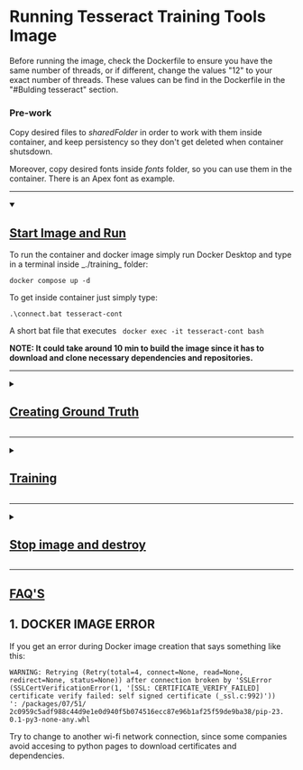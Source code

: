 # <b>Running Tesseract Training Tools Image</b>
Before running the image, check the Dockerfile to ensure you have the same number of threads, or if different, change the values "12" to your
exact number of threads. These values can be find in the Dockerfile in the "#Bulding tesseract" section.

### Pre-work 
Copy desired files to _sharedFolder_ in order to work with them inside container, and keep persistency so they don't get deleted when container shutsdown.

Moreover, copy desired fonts inside _fonts_ folder, so you can use them in the container. There is an Apex font as example.

***
<details open>
  <summary><h2><u>Start Image and Run</u></h2></summary>
  To run the container and docker image simply run Docker Desktop and type in a terminal inside _./training_ folder:

  ```
  docker compose up -d
  ```

  To get inside container just simply type:

  ```
  .\connect.bat tesseract-cont
  ```

  A short bat file that executes ``` docker exec -it tesseract-cont bash```


  **NOTE: It could take around 10 min to build the image since it has to download and clone necessary dependencies and repositories.**
</details>

<!--- 
It clones everything at the same time so you can check if has finished using ```git status```  inside each repo folder in tesseract_repos.

- <b>tesseract</b> should show next message:

  <font color="red">HEAD detached at</font> 5.2.0 

- <b>tesstrain</b> should show next message:

  <font color="red">HEAD detached at</font> 43ff100 

- <b>langdata_lstm</b> should show next message:

  On branch main. Your branch is up to date with 'origin/main'.

  nothing to commit, working tree clean

- <b>tessdata_best</b> should show next message:

  On branch main. Your branch is up to date with 'origin/main'.

  nothing to commit, working tree clean

Otherwise, wait until those messages show up.
--->
***

<details>
<summary><h2><u>Creating Ground Truth</u></summary>
Before training you'll have to create a database. The script groundTruth.py inside _trainingFont_ is able to create a database from a plain text file, containing all characters from a certain lenguage. 

You can use also a custom file so the model is trained with your data. However make sure that your document has an extension like
[lenguage].training_text and there can not be empty lines. 

To launch the script  you need to specify, at least, a lenguage and font name, otherwise it won't work.

Type the following command:

```
python grounTruth.py -l [lenguage] -f [fontName]
```

### Script Flags
Here a summary of all the flags available in the script.

| Flag |  Shortcut  | Description |
|-----------|-----------|-----------|
| --leanguage   | -l   | Lenguage you wish to train your font. Need to be recognized by tesseract.   |
| --fontname   | -f   | Font name registered in font file.|
| --directory   | -dir   | Custom directory where is stored custom text file to create ground truth.|
| --clear   | -cl   | Clear folder that stores ground truth. Need to specify also lenguage and font name.|

Moreover, you can launch the script with ```--help``` to see the full list of flags.

**Note**: all lenguages recognized by tesseract: https://github.com/tesseract-ocr/langdata_lstm

</details>

***
<details>
<summary><h2><u>Training</u></summary></h2>

If you haven't placed your font inside _fonts_ folder before creating this image, copy it in mentioned folder so you can use it inside container.


In the container, copy custom font file inside _/usr/local/share/fonts_ and run the following command so the OS recognize the font.
```
fc-cache -f -v
```

Launch trainTess.py script  inside _trainingFont_ folder with following syntax:

``` 
python trainTess.py -l [lenguaje] -f [fontName] -it [num max training iterations]
```

For instance, to train the example font Apex with an english lenguage, it should look like this:

``` 
python trainTess.py -l eng -f Apex -it 1000
```

### Script Flags
Here a summary of all the flags available in the script.

| Flag |  Shortcut  | Description |
|-----------|-----------|-----------|
| --leanguage   | -l   | Lenguage you wish to train your font. Need to be recognized by tesseract.   |
| --fontname   | -f   | Font name registered in font file.|
| --iterations   | -it   | Number of max iterations for training.|
| --clear   | -cl   | Clear folder that stores training data. Need to specify also lenguage and font name.|

Moreover, you can launch the script with ```--help``` to see the full list of flags.

**Note**: all lenguages recognized by tesseract: https://github.com/tesseract-ocr/langdata_lstm

**NOTE: The final trained model should be copied to _trainedModel_ folder inside _trainingFont_.**

<!---Copy desired lenguage traineddata to tesseract/tessdata/

Create ground-truth for desired custom font using python script.

Go to tesstrain and run with custom font and number of iterations (i.e we use Apex name font):

```
TESSDATA_PREFIX=../tesseract/tessdata make training MODEL_NAME=Apex START_MODEL=eng TESSDATA=../tesseract/tessdata MAX_ITERATIONS=100
```-->

If you get an error saying ***<span style="color:red;">bc: command not found</span>*** just run ```apt-get install bc``` and try again. 

### Testing Model

To test the model just follow the this command syntax in a terminal inside _tesstrain_ folder: 

```
tesseract [imagePath] [output]
```

For example:

```
tesseract data/Apex_data/Apex-ground-truth/eng/eng_1.tif stdout --tessdata-dir /home/tesseract_repos/tesstrain/data/Apex_data/Apex-eng-output --user-words /home/tesseract_repos/langdata_lstm/eng --psm 7 -l Apex --loglevel ALL
```

This command will extract the text from _eng_1.tif_ image and will print it in the terminal. It will use the trained data store in _Apex_data/Apex-eng-output_. 

If you wish to check all script options, you can run ```tesseract --help-extra``` in same folder, or check out its manual in https://github.com/tesseract-ocr/tesseract/blob/main/doc/tesseract.1.asc or https://muthu.co/all-tesseract-ocr-options/.

</details>

***

<details>
<summary><h2><u>Stop image and destroy</u></summary></h2>
Then to stop and delete container simply type:

```
docker compose down
```

If you wish to delete also the image, add ```--rmi 'all'``` to the command.

However if you just want to stop the container run:

```
docker compose stop
```

And then, to run it again type:

```
docker compose start
```
</details>

***

## <u>FAQ'S</u>

## 1. DOCKER IMAGE ERROR
If you get an error during Docker image creation that says something like this:
```
WARNING: Retrying (Retry(total=4, connect=None, read=None, 
redirect=None, status=None)) after connection broken by 'SSLError
(SSLCertVerificationError(1, '[SSL: CERTIFICATE_VERIFY_FAILED] 
certificate verify failed: self signed certificate (_ssl.c:992)'))
': /packages/07/51/
2c0959c5adf988c44d9e1e0d940f5b074516ecc87e96b1af25f59de9ba38/pip-23.
0.1-py3-none-any.whl
``` 

Try to change to another wi-fi network connection, since some companies avoid accesing to python pages to download certificates and dependencies.

